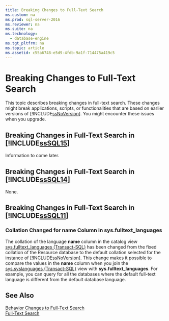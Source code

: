 ```yaml
---
title: Breaking Changes to Full-Text Search
ms.custom: na
ms.prod: sql-server-2016
ms.reviewer: na
ms.suite: na
ms.technology: 
  - database-engine
ms.tgt_pltfrm: na
ms.topic: article
ms.assetid: c55a6748-e5d9-4fdb-9a1f-714475a419c5
---
```

# Breaking Changes to Full-Text Search
  This topic describes breaking changes in full\-text search. These changes might break applications, scripts, or functionalities that are based on earlier versions of [!INCLUDE[ssNoVersion](../../Token/Other/ssNoVersion_md.md)]. You might encounter these issues when you upgrade.  
  
## Breaking Changes in Full\-Text Search in [!INCLUDE[ssSQL15](../../Token/Other/ssSQL15_md.md)]  
 Information to come later.  
  
## Breaking Changes in Full\-Text Search in [!INCLUDE[ssSQL14](../../Token/Other/ssSQL14_md.md)]  
 None.  
  
## Breaking Changes in Full\-Text Search in [!INCLUDE[ssSQL11](../../Token/Other/ssSQL11_md.md)]  
  
### Collation Changed for name Column in sys.fulltext\_languages  
 The collation of the language **name** column in the catalog view [sys.fulltext_languages &#40;Transact-SQL&#41;](../Topic/sys.fulltext_languages%20\(Transact-SQL\).md) has been changed from the fixed collation of the Resource database to the default collation selected for the instance of [!INCLUDE[ssNoVersion](../../Token/Other/ssNoVersion_md.md)]. This change makes it possible to compare the values in the **name** column when you join the [sys.syslanguages &#40;Transact-SQL&#41;](../Topic/sys.syslanguages%20\(Transact-SQL\).md) view with **sys.fulltext\_languages**. For example, you can query for all the databases where the default full\-text language is different from the default database language.  
  
## See Also  
 [Behavior Changes to Full-Text Search](../../Topics/TopicNameNotContainA/Behavior-Changes-to-Full-Text-Search.md)   
 [Full-Text Search](../../Topics/TopicNameNotContainA/Full-Text-Search.md)  
  
  